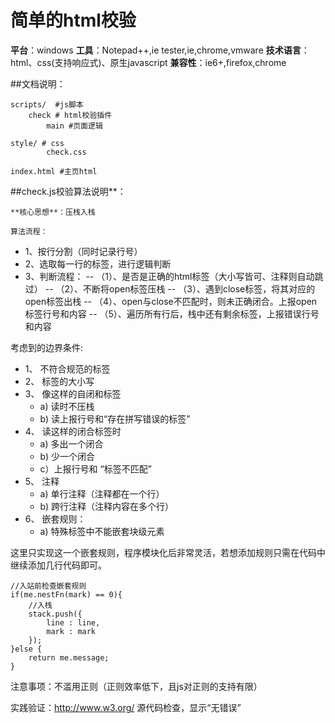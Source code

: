 简单的html校验
==========================

**平台**：windows
**工具**：Notepad++,ie tester,ie,chrome,vmware
**技术语言**：html、css(支持响应式)、原生javascript
**兼容性**：ie6+,firefox,chrome

##文档说明：

	scripts/  #js脚本
		check # html校验插件
			main #页面逻辑	

	style/ # css
			check.css 

	index.html #主页html

##check.js校验算法说明**：

	**核心思想**：压栈入栈
	
	算法流程：
	
-	1、按行分割（同时记录行号）
-	2、选取每一行的标签，进行逻辑判断
-	3、判断流程：
--	（1）、是否是正确的html标签（大小写皆可、注释则自动跳过）
--	（2）、不断将open标签压栈
--	（3）、遇到close标签，将其对应的open标签出栈
--	（4）、open与close不匹配时，则未正确闭合。上报open标签行号和内容
--	（5）、遍历所有行后，栈中还有剩余标签，上报错误行号和内容

考虑到的边界条件:
-	1、	不符合规范的标签
-	2、	标签的大小写
-	3、	像<img />这样的自闭和标签
	-	a)	读<img />时不压栈
	-	b)	读</img>上报行号和“存在拼写错误的标签”
-	4、	读</div>这样的闭合标签时
	-	a)	多出一个闭合
	-	b)	少一个闭合
	-	c）上报行号和 “标签不匹配”
-	5、	注释
	-	a)	单行注释（注释都在一个行）
	-	b)	跨行注释（注释内容在多个行）
-	6、	嵌套规则：
	-	a)	特殊标签中不能嵌套块级元素
	
这里只实现这一个嵌套规则，程序模块化后非常灵活，若想添加规则只需在代码中继续添加几行代码即可。
 
	//入站前检查嵌套规则
	if(me.nestFn(mark) == 0){
		//入栈
		stack.push({
			line : line,
			mark : mark
		});
	}else {
		return me.message;
	}

	
注意事项：不滥用正则（正则效率低下，且js对正则的支持有限）

实践验证：http://www.w3.org/    源代码检查，显示“无错误”

